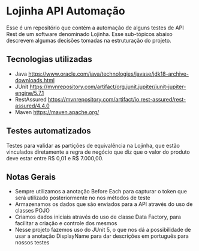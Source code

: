 # Lojinha API Automação
Esse é um repositório que contém a automação de alguns testes de API Rest de um software denominado Lojinha. Esse sub-tópicos abaixo descrevem algumas decisões tomadas na estruturação do projeto.

## Tecnologias utilizadas

- Java
  https://www.oracle.com/java/technologies/javase/jdk18-archive-downloads.html
- JUnit
  https://mvnrepository.com/artifact/org.junit.jupiter/junit-jupiter-engine/5.7.1
- RestAssured
  https://mvnrepository.com/artifact/io.rest-assured/rest-assured/4.4.0
- Maven
  https://maven.apache.org/

## Testes automatizados
Testes para validar as partições de equivalência na Lojinha, que estão vinculados diretamente a regra de negócio que diz que o valor do produto deve estar entre R$ 0,01 e R$ 7.000,00.

## Notas Gerais

- Sempre utilizamos a anotação Before Each para capturar o token que será utilizado posteriormente no nos métodos de teste
- Armazenamos os dados que são enviados para a API através do uso de classes POJO
- Criamos dados iniciais através do uso de classe Data Factory, para facilitar a criação e controle dos mesmos
- Nesse projeto fazemos uso do JUnit 5, o que nos dá a possibilidade de usar a anotação DisplayName para dar descrições em português para nossos testes
